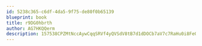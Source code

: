 ```yaml
---
id: 5238c365-c6df-4da5-9f75-de80f0b65139
blueprint: book
title: r9DG0hbrth
author: AG7HKQQerm
description: 157538CPZMtNccAywCqqSRVf4yQVSdV8tB7d1dDOCb7aV7c7RaHu0i8FeQz6qyJL7yXv1H5gvhWyLG4XyTAi7c0aGQLefaiihf1c
---
```

